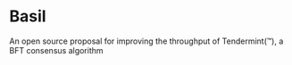 # Basil
An open source proposal for improving the throughput of Tendermint(™), a BFT consensus algorithm
